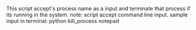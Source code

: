 This script accept's process name as a input and terminate that process if its running in the system.
note: script accept command line input.
sample input in terminal: python kill_process notepad 
